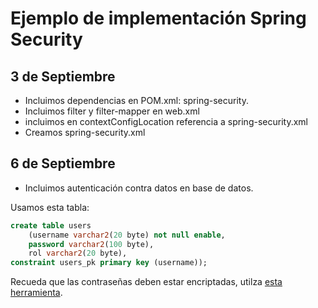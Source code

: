 # Ejemplo de implementación Spring Security

## 3 de Septiembre

- Incluimos dependencias en POM.xml: spring-security.
- Incluimos filter y filter-mapper en web.xml
- incluimos en contextConfigLocation referencia a spring-security.xml
- Creamos spring-security.xml


## 6 de Septiembre

- Incluimos autenticación contra datos en base de datos.

Usamos esta tabla:

```sql
create table users 
    (username varchar2(20 byte) not null enable, 
    password varchar2(100 byte), 
    rol varchar2(20 byte), 
constraint users_pk primary key (username));
```

Recueda que las contraseñas deben estar encriptadas, utilza [esta herramienta](https://www.browserling.com/tools/bcrypt).